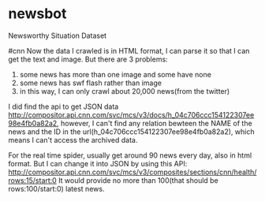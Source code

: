 # newsbot
Newsworthy Situation Dataset

#cnn
Now the data I crawled is in HTML format, I can parse it so that I can get the text and image. But there are 3 problems:

1. some news has more than one image and some have none 
2. some news has swf flash rather than image
3. in this way, I can only crawl about 20,000 news(from the twitter)

I did find the api to get JSON data http://compositor.api.cnn.com/svc/mcs/v3/docs/h_04c706ccc154122307ee98e4fb0a82a2, however, I can't find any relation bewteen the NAME of the news and the ID in the url(h_04c706ccc154122307ee98e4fb0a82a2), which means I can't access the archived data.

For the real time spider, usually get around 90 news every day, also in html format. But I can change it into JSON by using this API:
http://compositor.api.cnn.com/svc/mcs/v3/composites/sections/cnn/health/rows:15/start:0 It would provide no more than 100(that should be rows:100/start:0) latest news.




